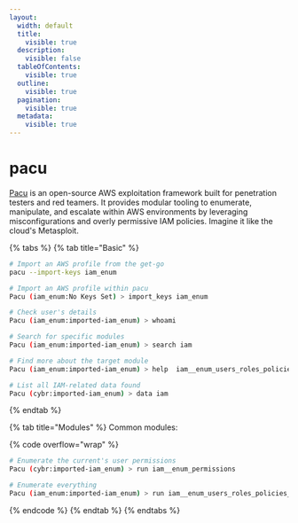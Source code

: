```yaml
---
layout:
  width: default
  title:
    visible: true
  description:
    visible: false
  tableOfContents:
    visible: true
  outline:
    visible: true
  pagination:
    visible: true
  metadata:
    visible: true
---
```


# pacu

[Pacu](https://github.com/RhinoSecurityLabs/pacu) is an open-source AWS exploitation framework built for penetration testers and red teamers. It provides modular tooling to enumerate, manipulate, and escalate within AWS environments by leveraging misconfigurations and overly permissive IAM policies. Imagine it like the cloud's Metasploit.

{% tabs %}
{% tab title="Basic" %}
```bash
# Import an AWS profile from the get-go
pacu --import-keys iam_enum

# Import an AWS profile within pacu
Pacu (iam_enum:No Keys Set) > import_keys iam_enum

# Check user's details
Pacu (iam_enum:imported-iam_enum) > whoami

# Search for specific modules
Pacu (iam_enum:imported-iam_enum) > search iam

# Find more about the target module
Pacu (iam_enum:imported-iam_enum) > help  iam__enum_users_roles_policies_groups

# List all IAM-related data found
Pacu (cybr:imported-iam_enum) > data iam
```
{% endtab %}

{% tab title="Modules" %}
Common modules:

{% code overflow="wrap" %}
```bash
# Enumerate the current's user permissions
Pacu (cybr:imported-iam_enum) > run iam__enum_permissions

# Enumerate everything
Pacu (iam_enum:imported-iam_enum) > run iam__enum_users_roles_policies_groups
```
{% endcode %}
{% endtab %}
{% endtabs %}
